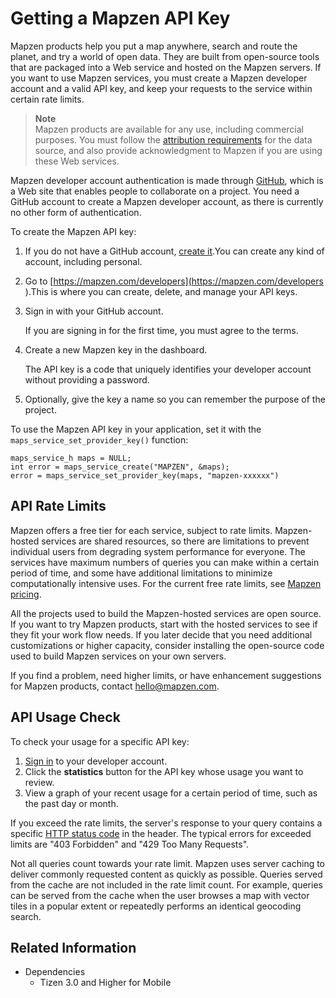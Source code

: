 # Getting a Mapzen API Key

Mapzen products help you put a map anywhere, search and route the planet, and try a world of open data. They are built from open-source tools that are packaged into a Web service and hosted on the Mapzen servers. If you want to use Mapzen services, you must create a Mapzen developer account and a valid API key, and keep your requests to the service within certain rate limits.

> **Note**  
> Mapzen products are available for any use, including commercial purposes. You must follow the [attribution requirements](https://mapzen.com/rights/) for the data source, and also provide acknowledgment to Mapzen if you are using these Web services.

Mapzen developer account authentication is made through [GitHub](https://github.com), which is a Web site that enables people to collaborate on a project. You need a GitHub account to create a Mapzen developer account, as there is currently no other form of authentication.

To create the Mapzen API key:

1. If you do not have a GitHub account, [create it](https://github.com/join).You can create any kind of account, including personal.

2. Go to [https://mapzen.com/developers](https://mapzen.com/developers ).This is where you can create, delete, and manage your API keys.

3. Sign in with your GitHub account.

   If you are signing in for the first time, you must agree to the terms.

4. Create a new Mapzen key in the dashboard.

   The API key is a code that uniquely identifies your developer account without providing a password.

5. Optionally, give the key a name so you can remember the purpose of the project.

To use the Mapzen API key in your application, set it with the `maps_service_set_provider_key()` function:

```
maps_service_h maps = NULL;
int error = maps_service_create("MAPZEN", &maps);
error = maps_service_set_provider_key(maps, "mapzen-xxxxxx")
```

## API Rate Limits

Mapzen offers a free tier for each service, subject to rate limits. Mapzen-hosted services are shared resources, so there are limitations to prevent individual users from degrading system performance for everyone. The services have maximum numbers of queries you can make within a certain period of time, and some have additional limitations to minimize computationally intensive uses. For the current free rate limits, see [Mapzen pricing](https://mapzen.com/pricing/).

All the projects used to build the Mapzen-hosted services are open source. If you want to try Mapzen products, start with the hosted services to see if they fit your work flow needs. If you later decide that you need additional customizations or higher capacity, consider installing the open-source code used to build Mapzen services on your own servers.

If you find a problem, need higher limits, or have enhancement suggestions for Mapzen products, contact [hello@mapzen.com](mailto:hello@mapzen.com).

## API Usage Check

To check your usage for a specific API key:

1. [Sign in](https://mapzen.com/developers) to your developer account.
2. Click the **statistics** button for the API key whose usage you want to review.
3. View a graph of your recent usage for a certain period of time, such as the past day or month.

If you exceed the rate limits, the server's response to your query contains a specific [HTTP status code](https://en.wikipedia.org/wiki/List_of_HTTP_status_codes) in the header. The typical errors for exceeded limits are "403 Forbidden" and "429 Too Many Requests".

Not all queries count towards your rate limit. Mapzen uses server caching to deliver commonly requested content as quickly as possible. Queries served from the cache are not included in the rate limit count. For example, queries can be served from the cache when the user browses a map with vector tiles in a popular extent or repeatedly performs an identical geocoding search.

## Related Information
* Dependencies
  - Tizen 3.0 and Higher for Mobile
